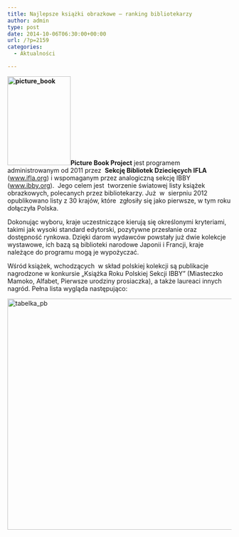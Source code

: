```yaml
---
title: Najlepsze książki obrazkowe – ranking bibliotekarzy
author: admin
type: post
date: 2014-10-06T06:30:00+00:00
url: /?p=2159
categories:
  - Aktualności

---
```

**<a href="http://www.ibby.pl/wp-content/uploads/2014/10/picture_book.jpg" rel="lightbox[2159]"><img class="alignleft wp-image-2161 size-medium" src="http://www.ibby.pl/wp-content/uploads/2014/10/picture_book-142x200.jpg" alt="picture_book" width="142" height="200" srcset="http://www.ibby.pl/wp-content/uploads/2014/10/picture_book-142x200.jpg 142w, http://www.ibby.pl/wp-content/uploads/2014/10/picture_book-71x100.jpg 71w, http://www.ibby.pl/wp-content/uploads/2014/10/picture_book-428x600.jpg 428w, http://www.ibby.pl/wp-content/uploads/2014/10/picture_book.jpg 534w" sizes="(max-width: 142px) 100vw, 142px" /></a>Picture Book Project** jest programem administrowanym od 2011 przez  **Sekcję Bibliotek Dziecięcych IFLA** (www.ifla.org) i wspomaganym przez analogiczną sekcję IBBY (www.ibby.org).  Jego celem jest  tworzenie światowej listy książek obrazkowych, polecanych przez bibliotekarzy. Już  w  sierpniu 2012 opublikowano listy z 30 krajów, które  zgłosiły się jako pierwsze, w tym roku dołączyła Polska.

Dokonując wyboru, kraje uczestniczące kierują się określonymi kryteriami, takimi jak wysoki standard edytorski, pozytywne przesłanie oraz dostępność rynkowa. Dzięki darom wydawców powstały już dwie kolekcje wystawowe, ich bazą są biblioteki narodowe Japonii i Francji, kraje należące do programu mogą je wypożyczać.

Wśród książek, wchodzących  w skład polskiej kolekcji są publikacje nagrodzone w konkursie „Książka Roku Polskiej Sekcji IBBY” (Miasteczko Mamoko, Alfabet, Pierwsze urodziny prosiaczka), a także laureaci innych nagród. Pełna lista wygląda następująco:

<img class="alignnone size-full wp-image-2160" src="http://www.ibby.pl/wp-content/uploads/2014/10/tabelka_pb.jpg" alt="tabelka_pb" width="520" srcset="http://www.ibby.pl/wp-content/uploads/2014/10/tabelka_pb.jpg 625w, http://www.ibby.pl/wp-content/uploads/2014/10/tabelka_pb-150x56.jpg 150w, http://www.ibby.pl/wp-content/uploads/2014/10/tabelka_pb-300x112.jpg 300w" sizes="(max-width: 625px) 100vw, 625px" />